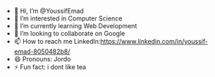 - 👋 Hi, I’m @YoussifEmad
- 👀 I’m interested in Computer Science
- 🌱 I’m currently learning Web Development
- 💞️ I’m looking to collaborate on Google
- 📫 How to reach me LinkedIn:https://www.linkedin.com/in/youssif-emad-8050482b8/
- 😄 Pronouns: Jordo
- ⚡ Fun fact: i dont like tea

<!---
YoussifEmad/YoussifEmad is a ✨ special ✨ repository because its `README.md` (this file) appears on your GitHub profile.
You can click the Preview link to take a look at your changes.
--->
